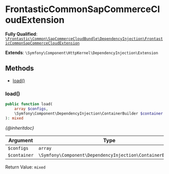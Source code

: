 #  FrontasticCommonSapCommerceCloudExtension

**Fully Qualified**: [`\Frontastic\Common\SapCommerceCloudBundle\DependencyInjection\FrontasticCommonSapCommerceCloudExtension`](../../../../src/php/SapCommerceCloudBundle/DependencyInjection/FrontasticCommonSapCommerceCloudExtension.php)

**Extends**: `\Symfony\Component\HttpKernel\DependencyInjection\Extension`

## Methods

* [load()](#load)

### load()

```php
public function load(
    array $configs,
    \Symfony\Component\DependencyInjection\ContainerBuilder $container
): mixed
```

*{@inheritdoc}*

Argument|Type|Default|Description
--------|----|-------|-----------
`$configs`|`array`||
`$container`|`\Symfony\Component\DependencyInjection\ContainerBuilder`||

Return Value: `mixed`

